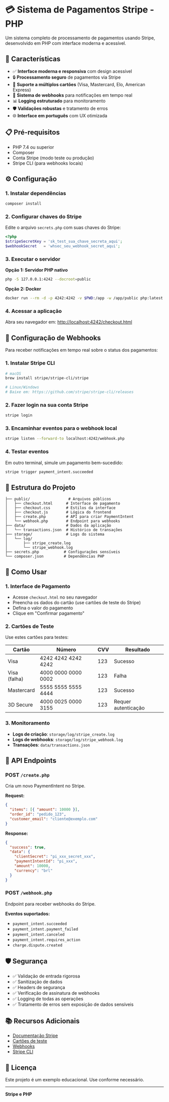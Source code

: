# 💳 Sistema de Pagamentos Stripe - PHP

Um sistema completo de processamento de pagamentos usando Stripe, desenvolvido em PHP com interface moderna e acessível.

## 🚀 Características

- ✅ **Interface moderna e responsiva** com design acessível
- 🔒 **Processamento seguro** de pagamentos via Stripe
- 📱 **Suporte a múltiplos cartões** (Visa, Mastercard, Elo, American Express)
- 🔔 **Sistema de webhooks** para notificações em tempo real
- 📊 **Logging estruturado** para monitoramento
- 🛡️ **Validações robustas** e tratamento de erros
- 🌐 **Interface em português** com UX otimizada

## 📋 Pré-requisitos

- PHP 7.4 ou superior
- Composer
- Conta Stripe (modo teste ou produção)
- Stripe CLI (para webhooks locais)

## ⚙️ Configuração

### 1. Instalar dependências

```bash
composer install
```

### 2. Configurar chaves do Stripe

Edite o arquivo `secrets.php` com suas chaves do Stripe:

```php
<?php
$stripeSecretKey = 'sk_test_sua_chave_secreta_aqui';
$webhookSecret   = 'whsec_seu_webhook_secret_aqui';
```

### 3. Executar o servidor

**Opção 1: Servidor PHP nativo**

```bash
php -S 127.0.0.1:4242 --docroot=public
```

**Opção 2: Docker**

```bash
docker run --rm -d -p 4242:4242 -v $PWD:/app -w /app/public php:latest php -S 0.0.0.0:4242
```

### 4. Acessar a aplicação

Abra seu navegador em: [http://localhost:4242/checkout.html](http://localhost:4242/checkout.html)

## 🔗 Configuração de Webhooks

Para receber notificações em tempo real sobre o status dos pagamentos:

### 1. Instalar Stripe CLI

```bash
# macOS
brew install stripe/stripe-cli/stripe

# Linux/Windows
# Baixe em: https://github.com/stripe/stripe-cli/releases
```

### 2. Fazer login na sua conta Stripe

```bash
stripe login
```

### 3. Encaminhar eventos para o webhook local

```bash
stripe listen --forward-to localhost:4242/webhook.php
```

### 4. Testar eventos

Em outro terminal, simule um pagamento bem-sucedido:

```bash
stripe trigger payment_intent.succeeded
```

## 📁 Estrutura do Projeto

```
├── public/                 # Arquivos públicos
│   ├── checkout.html      # Interface de pagamento
│   ├── checkout.css       # Estilos da interface
│   ├── checkout.js        # Lógica do frontend
│   ├── create.php         # API para criar PaymentIntent
│   └── webhook.php        # Endpoint para webhooks
├── data/                  # Dados da aplicação
│   └── transactions.json  # Histórico de transações
├── storage/               # Logs do sistema
│   └── log/
│       ├── stripe_create.log
│       └── stripe_webhook.log
├── secrets.php           # Configurações sensíveis
└── composer.json         # Dependências PHP
```

## 🎯 Como Usar

### 1. Interface de Pagamento

- Acesse `checkout.html` no seu navegador
- Preencha os dados do cartão (use cartões de teste do Stripe)
- Defina o valor do pagamento
- Clique em "Confirmar pagamento"

### 2. Cartões de Teste

Use estes cartões para testes:

| Cartão       | Número              | CVV | Resultado           |
| ------------ | ------------------- | --- | ------------------- |
| Visa         | 4242 4242 4242 4242 | 123 | Sucesso             |
| Visa (falha) | 4000 0000 0000 0002 | 123 | Falha               |
| Mastercard   | 5555 5555 5555 4444 | 123 | Sucesso             |
| 3D Secure    | 4000 0025 0000 3155 | 123 | Requer autenticação |

### 3. Monitoramento

- **Logs de criação**: `storage/log/stripe_create.log`
- **Logs de webhooks**: `storage/log/stripe_webhook.log`
- **Transações**: `data/transactions.json`

## 🔧 API Endpoints

### POST `/create.php`

Cria um novo PaymentIntent no Stripe.

**Request:**

```json
{
  "items": [{ "amount": 10000 }],
  "order_id": "pedido_123",
  "customer_email": "cliente@exemplo.com"
}
```

**Response:**

```json
{
  "success": true,
  "data": {
    "clientSecret": "pi_xxx_secret_xxx",
    "paymentIntentId": "pi_xxx",
    "amount": 10000,
    "currency": "brl"
  }
}
```

### POST `/webhook.php`

Endpoint para receber webhooks do Stripe.

**Eventos suportados:**

- `payment_intent.succeeded`
- `payment_intent.payment_failed`
- `payment_intent.canceled`
- `payment_intent.requires_action`
- `charge.dispute.created`

## 🛡️ Segurança

- ✅ Validação de entrada rigorosa
- ✅ Sanitização de dados
- ✅ Headers de segurança
- ✅ Verificação de assinatura de webhooks
- ✅ Logging de todas as operações
- ✅ Tratamento de erros sem exposição de dados sensíveis

## 📚 Recursos Adicionais

- [Documentação Stripe](https://stripe.com/docs)
- [Cartões de teste](https://stripe.com/docs/testing)
- [Webhooks](https://stripe.com/docs/webhooks)
- [Stripe CLI](https://stripe.com/docs/stripe-cli)

## 📄 Licença

Este projeto é um exemplo educacional. Use conforme necessário.

---

**Stripe e PHP**
